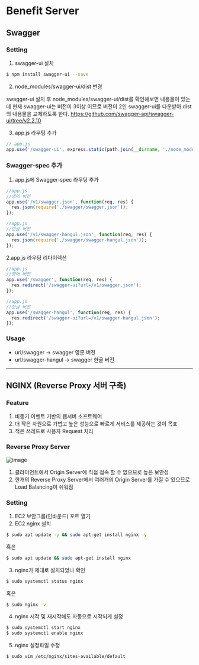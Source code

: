 # Benefit Server

## Swagger

### Setting

1. swagger-ui 설치

```bash
$ npm install swagger-ui --save
```

2. node_modules/swagger-ui/dist 변경

swagger-ui 설치 후 node_modules/swagger-ui/dist를 확인해보면 내용물이 있는데 현재 swagger-ui는 버전이 3이상
이므로 버전이 2인 swagger-ui를 다운받아 dist의 내용물을 교체하도록 한다.
https://github.com/swagger-api/swagger-ui/tree/v2.2.10 

3. app.js 라우팅 추가

```javascript
// app.js
app.use('/swagger-ui', express.static(path.join(__dirname, './node_modules/swagger-ui/dist')));
```

### Swagger-spec 추가

1. app.js에 Swagger-spec 라우팅 추가

```javascript
//app.js
//영어 버전
app.use('/v1/swagger.json', function(req, res) {
  res.json(require('./swagger/swagger.json'));
});
```

```javascript
//app.js
//한글 버전
app.use('/v1/swagger-hangul.json', function(req, res) {
  res.json(require('./swagger/swagger-hangul.json'));
});
```

2.app.js 라우팅 리다이렉션

```javascript
//app.js
//영어 버전
app.use('/swagger', function(req, res) {
  res.redirect('/swagger-ui?url=/v1/swagger.json');
});
```

```javascript
//app.js
//한글 버전
app.use('/swagger-hangul', function(req, res) {
  res.redirect('/swagger-ui?url=/v1/swagger-hangul.json');
});
```

### Usage

* url/swagger -> swagger 영문 버전
* url/swagger-hangul -> swagger 한글 버전

---

## NGINX (Reverse Proxy 서버 구축)

### Feature
1. 비동기 이벤트 기반의 웹서버 소프트웨어
2. 더 작은 자원으로 가볍고 높은 성능으로 빠르게 서비스를 제공하는 것이 목표
3. 적은 쓰레드로 사용자 Request 처리

### Reverse Proxy Server
![image]('./img/ReverseProxy.png')

1. 클라이언트에서 Origin Server에 직접 접속 할 수 없으므로 높은 보안성
2. 한개의 Reverse Proxy Server에서 여러개의 Origin Server를 가질 수 있으므로 Load Balancing이 쉬워짐

### Setting
1. EC2 보안그룹(인바운드) 포트 열기
2. EC2 nginx 설치
  ```bash
  $ sudo apt update -y && sudo apt-get install nginx -y
  ```
  혹은
  ```bash
  $ sudo apt update && sudo apt-get install nginx
  ```
3. nginx가 제대로 설치되었나 확인
  ```bash
  $ sudo systemctl status nginx
  ```
  혹은
  ```bash
  $ sudo nginx -v
  ```
4. nginx 시작 및 재시작해도 자동으로 시작되게 설정
  ```bash
  $ sudo systemctl start nginx
  $ sudo systemctl enable nginx
  ```
5. nginx 설정파일 수정
  ```bash
  $ sudo vim /etc/nginx/sites-available/default 
  ```

